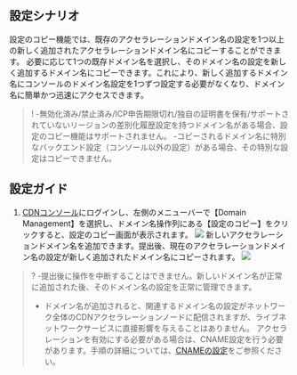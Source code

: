 

## 設定シナリオ
設定のコピー機能では、既存のアクセラレーションドメイン名の設定を1つ以上の新しく追加されたアクセラレーションドメイン名にコピーすることができます。 必要に応じて1つの既存ドメイン名を選択し、そのドメイン名の設定を新しく追加するドメイン名にコピーできます。これにより、新しく追加するドメイン名にコンソールのドメイン名設定を1つずつ設定する必要がなくなり、ドメイン名に簡単かつ迅速にアクセスできます。

>!
>-無効化済み/禁止済み/ICP申告期限切れ/独自の証明書を保有/サポートされていないリージョンの差別化履歴設定を持つドメイン名がある場合、設定のコピー機能はサポートされません。
>-コピーされるドメイン名に特別なバックエンド設定（コンソール以外の設定）がある場合、その特別な設定はコピーできません。


## 設定ガイド

1. [CDNコンソール](https://console.cloud.tencent.com/cdn)にログインし、左側のメニューバーで【Domain Management】を選択し、ドメイン名操作列にある【設定のコピー】をクリックすると、設定のコピー画面が表示されます。
![](https://main.qcloudimg.com/raw/c9acd7ed82a3c675ec4369e294b2f94b.png)
新しいアクセラレーションドメイン名を追加できます。提出後、現在のアクセラレーションドメイン名の設定が新しく追加されたドメイン名にコピーされます。
![](https://main.qcloudimg.com/raw/4e8c4c4cf589118a97bd71c01f798890.png)

>?
>-提出後に操作を中断することはできません。新しいドメイン名が正常に追加された後、そのドメイン名の設定を正常に管理できます。
>
>- ドメイン名が追加されると、関連するドメイン名の設定がネットワーク全体のCDNアクセラレーションノードに配信されますが、ライブネットワークサービスに直接影響を与えることはありません。 アクセラレーションを有効にする必要がある場合は、CNAME設定を行う必要があります。手順の詳細については、[CNAMEの設定](https://intl.cloud.tencent.com/document/product/228/3121)をご参照ください。
